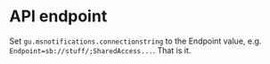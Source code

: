 # API endpoint

Set ```gu.msnotifications.connectionstring``` to the Endpoint value, e.g. ```Endpoint=sb://stuff/;SharedAccess...```. That is it.